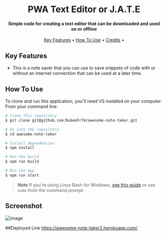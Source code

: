 <h1 align="center">
  <br>
  PWA Text Editor or J.A.T.E
  <br>
</h1>

<h4 align="center"> Simple code for creating a text editor that can be downloaded and used on or offline</h4>


<p align="center">
  <a href="#key-features">Key Features</a> •
  <a href="#how-to-use">How To Use</a> •
  <a href="#credits">Credits</a> •
</p>




## Key Features

* This is a note saver that you can use to save snippets of code with or without an internet connection that can be used at a later time.

## How To Use

To clone and run this application, you'll need VS installed on your computer. From your command line:

```bash
# Clone this repository
$ git clone git@github.com:RubenFr74/awesome-note-taker.git

# Go into the repository
$ cd awesome-note-taker

# Install dependencies
$ npm install

# Run the build
$ npm run build

# Run the app
$ npm run start
```

> **Note**
> If you're using Linux Bash for Windows, [see this guide](https://www.howtogeek.com/261575/how-to-run-graphical-linux-desktop-applications-from-windows-10s-bash-shell/) or use `node` from the command prompt.

## Screenshot

![image](https://github.com/RubenFr74/awesome-note-taker/assets/119752452/976566c0-361a-4140-8544-8b74c020e78b)

##Deployed Link
https://awesome-note-taker2.herokuapp.com/





